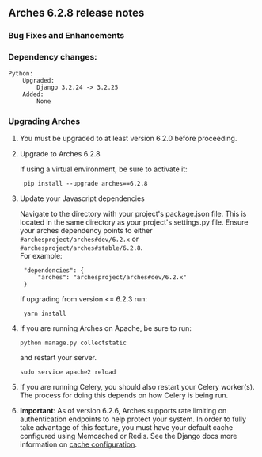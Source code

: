 Arches 6.2.8 release notes
--------------------------
### Bug Fixes and Enhancements


### Dependency changes:
```
Python:
    Upgraded:
        Django 3.2.24 -> 3.2.25
    Added:
        None
```

### Upgrading Arches
1. You must be upgraded to at least version 6.2.0 before proceeding.

2. Upgrade to Arches 6.2.8

    If using a virtual environment, be sure to activate it:

        pip install --upgrade arches==6.2.8

3. Update your Javascript dependencies

    Navigate to the directory with your project's package.json file. This is located in the same directory as your project's settings.py file.
    Ensure your arches dependency points to either `#archesproject/arches#dev/6.2.x` or `#archesproject/arches#stable/6.2.8`.\
    For example:

        "dependencies": {
            "arches": "archesproject/arches#dev/6.2.x"
        }
    
    If upgrading from version <= 6.2.3 run:

        yarn install

4. If you are running Arches on Apache, be sure to run:

    ```
    python manage.py collectstatic
    ```
    and restart your server.
    ```
    sudo service apache2 reload
    ```

5. If you are running Celery, you should also restart your Celery worker(s). The process for doing this depends on how Celery is being run.

6. **Important**: As of version 6.2.6, Arches supports rate limiting on authentication endpoints to help protect your system. In order to fully take advantage of this feature, you must have your default cache configured using Memcached or Redis. See the Django docs more information on [cache configuration](https://docs.djangoproject.com/en/3.2/topics/cache/#setting-up-the-cache).
